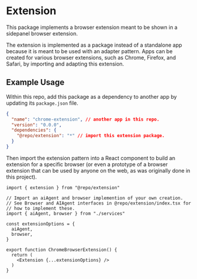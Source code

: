 # Extension

This package implements a browser extension meant to be shown in a sidepanel browser extension.

The extension is implemented as a package instead of a standalone app because it is meant to be used with an adapter pattern. Apps can be created for various browser extensions, such as Chrome, Firefox, and Safari, by importing and adapting this extension.

## Example Usage

Within this repo, add this package as a dependency to another app by updating its `package.json` file.

```json
{
  "name": "chrome-extension", // another app in this repo.
  "version": "0.0.0",
  "dependencies": {
    "@repo/extension": "*" // import this extension package.
  }
}
```

Then import the extension pattern into a React component to build an extension for a specific browser (or even a prototype of a browser extension that can be used by anyone on the web, as was originally done in this project).

```tsx
import { extension } from "@repo/extension"

// Import an aiAgent and browser implemention of your own creation.
// See Browser and AIAgent interfaces in @repo/extension/index.tsx for
// how to implement these.
import { aiAgent, browser } from "./services"

const extensionOptions = {
  aiAgent,
  browser,
}

export function ChromeBrowserExtension() {
  return (
    <Extension {...extensionOptions} />
  )
}
```

